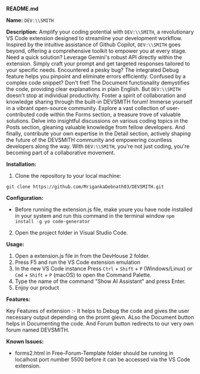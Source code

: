**README.md**

**Name:** `DEV:\\SMITH`

**Description:** 
Amplify your coding potential with `DEV:\\SMITH`, a revolutionary VS Code extension designed to streamline your development workflow. Inspired by the intuitive assistance of Github Copilot, `DEV:\\SMITH` goes beyond, offering a comprehensive toolkit to empower you at every stage. Need a quick solution? Leverage Gemini's robust API directly within the extension. Simply craft your prompt and get targeted responses tailored to your specific needs. Encountered a pesky bug? The integrated Debug feature helps you pinpoint and eliminate errors efficiently. Confused by a complex code snippet? Don't fret! The Document functionality demystifies the code, providing clear explanations in plain English. But `DEV:\\SMITH` doesn't stop at individual productivity. Foster a spirit of collaboration and knowledge sharing through the built-in DEVSMITH forum! Immerse yourself in a vibrant open-source community. Explore a vast collection of user-contributed code within the Forms section, a treasure trove of valuable solutions. Delve into insightful discussions on various coding topics in the Posts section, gleaning valuable knowledge from fellow developers. And finally, contribute your own expertise in the Detail section, actively shaping the future of the DEVSMITH community and empowering countless developers along the way. With `DEV:\\SMITH`, you're not just coding, you're becoming part of a collaborative movement. 

**Installation:**

1. Clone the repository to your local machine:
```
git clone https://github.com/MrigankaDebnath03/DEVSMITH.git

```

**Configuration:**

* Before running the extension.js file, make youre you have node installed in your system and run this command in the terminal window ``` npm install -g yo code-generator ```


2. Open the project folder in Visual Studio Code.

**Usage:**

1. Open a extension.js file in from the DevHouse 2 folder.
2. Press F5 and run the VS Code extension emulation
3. In the new VS Code instance Press `Ctrl` + `Shift` + `P` (Windows/Linux) or `Cmd` + `Shift` + `P` (macOS) to open the Command Palette.
4. Type the name of the command "Show AI Assistant" and press Enter.
5. Enjoy our product

**Features:**

Key Features of extension :- It helps to Debug the code and gives the user necessary output depending on the promt gievn. ALso the Document button helps in Documenting the code. And Forum button redirects to our very own forum named DEVSMITH. 


**Known Issues:**

* forms2.html in Free-Forum-Template folder should be running in localhost port number 5500 before it can be accessed via the VS Code extension.



  
